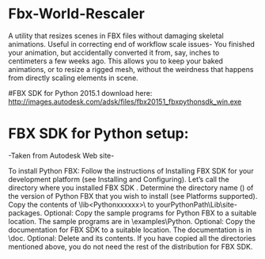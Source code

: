 # Fbx-World-Rescaler
A utility that resizes scenes in FBX files without damaging skeletal animations.  Useful in correcting end of workflow scale issues- You 
finished your animation, but accidentally converted it from, say, inches to centimeters a few weeks ago. This allows you to keep your 
baked animations, or to resize a rigged mesh, without the weirdness that happens from directly scaling elements in scene. 

#FBX SDK for Python 2015.1 
download here: http://images.autodesk.com/adsk/files/fbx20151_fbxpythonsdk_win.exe

# FBX SDK for Python setup: 
-Taken from Autodesk Web site-

To install Python FBX:
Follow the instructions of Installing FBX SDK for your development platform (see Installing and Configuring).
Let’s call the directory where you installed FBX SDK <yourFBXSDKpath>.
Determine the directory name (<Pythonxxxxxx>) of the version of Python FBX that you wish to install (see Platforms supported).
Copy the contents of <yourFBXSDKpath>\lib\<Pythonxxxxxx>\ to yourPythonPath\Lib\site-packages\.
Optional: Copy the sample programs for Python FBX to a suitable location. The sample programs are in <yourFBXSDKpath>\examples\Python\.
Optional: Copy the documentation for FBX SDK to a suitable location. The documentation is in <yourFBXSDKpath>\doc.
Optional: Delete <yourFBXSDKpath> and its contents. If you have copied all the directories mentioned above, you do not need the rest of the distribution for FBX SDK.
